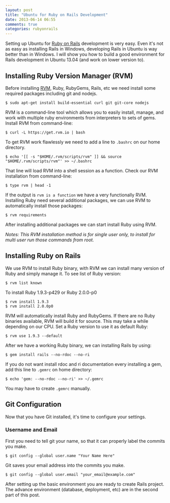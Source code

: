 ```yaml
---
layout: post
title: "Ubuntu for Ruby on Rails Development"
date: 2013-06-14 06:55
comments: true
categories: rubyonrails
---
```


Setting up Ubuntu for [Ruby on Rails](http://rubyonrails.org) development is very easy. Even it's not as easy
as installing Rails in Windows, developing Rails in Ubuntu is way better than in
Windows. I will show you how to build a good environment for Rails development in
Ubuntu 13.04 (and work on lower version to).

<!-- more -->

## Installing Ruby Version Manager (RVM)
Before installing [RVM](http://rvm.io), Ruby, RubyGems, Rails, etc we need install some required packages
including git and nodejs.

    $ sudo apt-get install build-essential curl git git-core nodejs

RVM is a command-line tool which allows you to easily install, manage, and work
with multiple ruby environments from interpreters to sets of gems. Install RVM
from command-line:

    $ curl -L https://get.rvm.io | bash

To get RVM work flawlessly we need to add a line to `.bashrc` on our home directory.

    $ echo '[[ -s "$HOME/.rvm/scripts/rvm" ]] && source "$HOME/.rvm/scripts/rvm"' >> ~/.bashrc

That line will load RVM into a shell session as a function. Check our RVM installation
from command-line:

    $ type rvm | head -1

If the output is `rvm is a function` we have a very functionally RVM. Installing Ruby need several
additional packages, we can use RVM to automatically install those packages:

    $ rvm requirements

After installing additional packages we can start install Ruby using RVM.

_Notes: This RVM installation method is for single user only, to install for multi user
run those commands from root._

## Installing Ruby on Rails
We use RVM to install Ruby binary, with RVM we can install many version of Ruby and simply manage it. To see
list of Ruby version:

    $ rvm list known

To install Ruby 1.9.3-p429 or Ruby 2.0.0-p0

    $ rvm install 1.9.3
    $ rvm install 2.0.0p0

RVM will automatically install Ruby and RubyGems. If there are no Ruby binaries available, RVM will build it for source.
This may take a while depending on our CPU. Set a Ruby version to use it as default Ruby:

    $ rvm use 1.9.3 --default

After we have a working Ruby binary, we can installing Rails by using:

    $ gem install rails --no-rdoc --no-ri

If you do not want install rdoc and ri documentation every installing a gem, add this line to `.gemrc` on home directory:

    $ echo 'gem: --no-rdoc --no-ri' >> ~/.gemrc

You may have to create `.gemrc` manually.

## Git Configuration
Now that you have Git installed, it's time to configure your settings.

### Username and Email
First you need to tell git your name, so that it can properly label the commits you make.

    $ git config --global user.name "Your Name Here"

Git saves your email address into the commits you make.

    $ git config --global user.email "your_email@example.com"

After setting up the basic environment you are ready to create Rails project. The advance environment (database, deployment, etc) are in the second part of this post.
